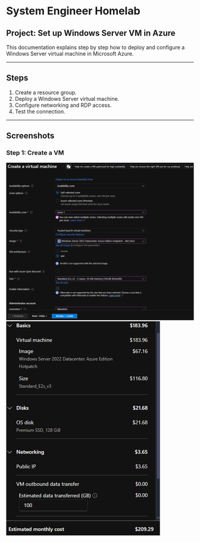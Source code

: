 # System Engineer Homelab

## Project: Set up Windows Server VM in Azure

This documentation explains step by step how to deploy and configure a Windows Server virtual machine in Microsoft Azure.

---

## Steps
1. Create a resource group.
2. Deploy a Windows Server virtual machine.
3. Configure networking and RDP access.
4. Test the connection.

---

## Screenshots
### Step 1: Create a VM

![VM Creation 1](./images/Bild_2025-08-29_172434118.png)  
![VM Creation 2](./images/Bild_2025-08-29_173005125.png)


